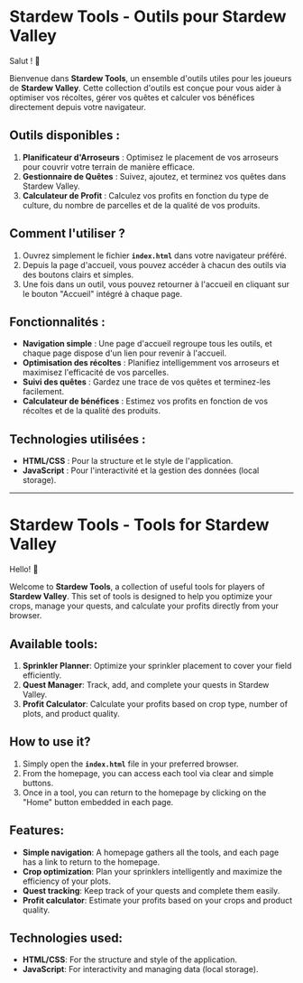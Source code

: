 # Stardew Tools - Outils pour Stardew Valley

Salut ! 👋

Bienvenue dans **Stardew Tools**, un ensemble d'outils utiles pour les joueurs de **Stardew Valley**. Cette collection d'outils est conçue pour vous aider à optimiser vos récoltes, gérer vos quêtes et calculer vos bénéfices directement depuis votre navigateur.

## Outils disponibles :
1. **Planificateur d'Arroseurs** : Optimisez le placement de vos arroseurs pour couvrir votre terrain de manière efficace.
2. **Gestionnaire de Quêtes** : Suivez, ajoutez, et terminez vos quêtes dans Stardew Valley.
3. **Calculateur de Profit** : Calculez vos profits en fonction du type de culture, du nombre de parcelles et de la qualité de vos produits.

## Comment l'utiliser ?
1. Ouvrez simplement le fichier **`index.html`** dans votre navigateur préféré.
2. Depuis la page d'accueil, vous pouvez accéder à chacun des outils via des boutons clairs et simples.
3. Une fois dans un outil, vous pouvez retourner à l'accueil en cliquant sur le bouton "Accueil" intégré à chaque page.

## Fonctionnalités :
- **Navigation simple** : Une page d'accueil regroupe tous les outils, et chaque page dispose d'un lien pour revenir à l'accueil.
- **Optimisation des récoltes** : Planifiez intelligemment vos arroseurs et maximisez l'efficacité de vos parcelles.
- **Suivi des quêtes** : Gardez une trace de vos quêtes et terminez-les facilement.
- **Calculateur de bénéfices** : Estimez vos profits en fonction de vos récoltes et de la qualité des produits.

## Technologies utilisées :
- **HTML/CSS** : Pour la structure et le style de l'application.
- **JavaScript** : Pour l'interactivité et la gestion des données (local storage).

---

# Stardew Tools - Tools for Stardew Valley

Hello! 👋

Welcome to **Stardew Tools**, a collection of useful tools for players of **Stardew Valley**. This set of tools is designed to help you optimize your crops, manage your quests, and calculate your profits directly from your browser.

## Available tools:
1. **Sprinkler Planner**: Optimize your sprinkler placement to cover your field efficiently.
2. **Quest Manager**: Track, add, and complete your quests in Stardew Valley.
3. **Profit Calculator**: Calculate your profits based on crop type, number of plots, and product quality.

## How to use it?
1. Simply open the **`index.html`** file in your preferred browser.
2. From the homepage, you can access each tool via clear and simple buttons.
3. Once in a tool, you can return to the homepage by clicking on the "Home" button embedded in each page.

## Features:
- **Simple navigation**: A homepage gathers all the tools, and each page has a link to return to the homepage.
- **Crop optimization**: Plan your sprinklers intelligently and maximize the efficiency of your plots.
- **Quest tracking**: Keep track of your quests and complete them easily.
- **Profit calculator**: Estimate your profits based on your crops and product quality.

## Technologies used:
- **HTML/CSS**: For the structure and style of the application.
- **JavaScript**: For interactivity and managing data (local storage).

